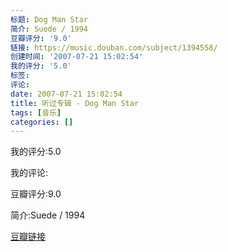 ```yaml
---
标题: Dog Man Star
简介: Suede / 1994
豆瓣评分: '9.0'
链接: https://music.douban.com/subject/1394558/
创建时间: '2007-07-21 15:02:54'
我的评分: '5.0'
标签:
评论:
date: 2007-07-21 15:02:54
title: 听过专辑 - Dog Man Star
tags: [音乐]
categories: []
---
```


我的评分:5.0

我的评论:

豆瓣评分:9.0

简介:Suede / 1994

[豆瓣链接](https://music.douban.com/subject/1394558/)

